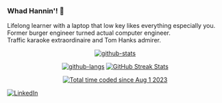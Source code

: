 ### Whad Hannin'! 👋

Lifelong learner with a laptop that low key likes everything especially you.  
Former burger engineer turned actual computer engineer.  
Traffic karaoke extraordinaire and Tom Hanks admirer.  

<!-- ALL GITHUB STAT CARDS -->
<div align="center">

<!-- GITHUB STATS CARD -->
[![github-stats][github-stats-card]][github-url]
<!-- GITHUB LANGS CARD -->
[![github-langs][github-langs-card]][github-url]
    <!-- GITHUB STREAK CARD -->
    <a href="https://github.com/Lejondary">
        <img src ="https://streak-stats.demolab.com?user=Lejondary&theme=gruvbox&hide_border=true&date_format=%5BY.%5Dn.j&card_width=600&background=EB545400" alt="GitHub Streak Stats">
    </a>
</div>

<!-- ALL BADGES -->
<div align="center">
    <!-- WAKATIME BADGE SINCE 08.01.2023 -->
    <a href="https://wakatime.com/@9378b06c-36d3-42bc-8efd-4d7e819bbcc2">
    <img src="https://wakatime.com/badge/user/9378b06c-36d3-42bc-8efd-4d7e819bbcc2.svg?style=plastic" alt="Total time coded since Aug 1 2023" /></a>
</div>

[![LinkedIn][linkedin-badge]][linkedin-url]

<!-- TODO
- [x] add github stats
- [x] add most used languages stats
- [x] add wakatime card
- [x] add streak stats
- [ ] add road card
- [ ] add dev.to badge
- [ ] add profile views badge
- [x] add linkedin badge
- [ ] add github icons
- [ ] add skills badges w/ categories
- [ ] add spotify 
- [ ] add gif asset
- [ ] add portfolio badge
- [ ] add .dev badge
- [ ] add gcp dev profile badge
- [ ] add certs badges
- [ ] add riot val badge
- [ ] update bio
- [ ] change bio format
-->

<!--Credit: [Lejondary][github-url] -->

<!-- MARKDOWN LINKS -->
[github-url]: https://github.com/Lejondary

[github-stats-card]: https://github-readme-stats.vercel.app/api?username=lejondary&theme=gruvbox&bg_color=00000000&hide_title=true&show_icons=true&rank_icon=percentile&hide_border=true&hide=prs,contrib
[github-langs-card]: https://github-readme-stats.vercel.app/api/top-langs/?username=Lejondary&theme=gruvbox&bg_color=00000000&layout=compact&hide_title=true&hide_border=true&langs_count=10&size_weight=0.5&count_weight=0.5

[linkedin-badge]: https://img.shields.io/badge/linkedin-badge?style=plastic&logo=linkedin&color=%230A66C2
[linkedin-url]: https://linkedin.com/in/jonathanphari
<!--

[github-streak-card]: https://streak-stats.demolab.com?user=Lejondary&theme=gruvbox&hide_border=true&date_format=%5BY.%5Dn.j&card_width=500&background=EB545400
[wakatime-badge]: https://wakatime.com/badge/user/9378b06c-36d3-42bc-8efd-4d7e819bbcc2.svg?style=plastic
[wakatime-url]: https://wakatime.com/@9378b06c-36d3-42bc-8efd-4d7e819bbcc2
-->